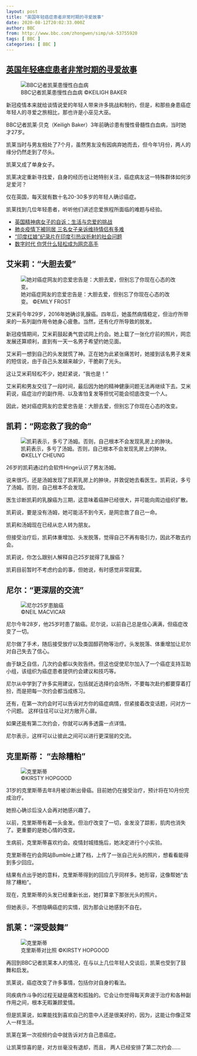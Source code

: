 ```yaml
---
layout: post
title: "英国年轻癌症患者非常时期的寻爱故事"
date: 2020-08-12T20:02:33.000Z
author: BBC
from: http://www.bbc.com/zhongwen/simp/uk-53755920
tags: [ BBC ]
categories: [ BBC ]
---
```

<!--1597262553000-->
[英国年轻癌症患者非常时期的寻爱故事](http://www.bbc.com/zhongwen/simp/uk-53755920)
------

<div>
<figure><img alt="BBC记者凯莱患慢性白血病" src="https://ichef.bbci.co.uk/news/600/cpsprodpb/71D5/production/_113914192_whatsubject.jpg" referrerpolicy="no-referrer"><br><figcaption>BBC记者凯莱患慢性白血病 ©KEILIGH BAKER</figcaption></figure><p class="story-body__introduction">新冠疫情本来就给谈情说爱的年轻人带来许多挑战和制约，但是，和那些身患癌症年轻人的寻爱之旅相比，那也许是小巫见大巫。</p><p>BBC记者凯莱·贝克（Keiligh Baker）3年前确诊患有慢性骨髓性白血病，当时她才27岁。</p><p>凯莱当时与男友相处了7个月，虽然男友没有因病弃她而去，但今年1月份，两人的缘分仍然走到了尽头。</p><p>凯莱又成了单身女子。</p><p>凯莱决定重新寻找爱，自身的经历也让她特别关注，癌症病友这一特殊群体如何涉足爱河？</p><p>仅在英国，每天就有数十名20-30多岁的年轻人确诊癌症。</p><p>凯莱找到几位年轻患者，听听他们讲述恋爱旅程所面临的难题与经验。</p><ul class="story-body__unordered-list"><li class="story-body__list-item"><a href="https://www.bbc.com/zhongwen/simp/science-48309722" class="story-body__link">英国精神病女子的自诉：生活与恋爱的挑战</a></li><li class="story-body__list-item"><a href="https://www.bbc.com/zhongwen/simp/world-52622548" class="story-body__link">肺炎疫情下被同居 三名女子亲诉维持情侣有多难</a></li><li class="story-body__list-item"><a href="https://www.bbc.com/zhongwen/simp/world-53571437" class="story-body__link">“印度红娘”纪录片在印度引热议折射的社会问题</a></li><li class="story-body__list-item"><a href="https://www.bbc.com/zhongwen/simp/science-45134318" class="story-body__link">数字时代 你凭什么轻松成为网恋高手</a></li></ul><h2 class="story-body__crosshead">艾米莉：“大胆去爱”</h2><figure><img alt="她对癌症网友的恋爱忠告是：大胆去爱，但别忘了你现在心态的改变。" src="https://ichef.bbci.co.uk/news/600/cpsprodpb/BFF5/production/_113914194_whatsubject.jpg" referrerpolicy="no-referrer"><br><figcaption>她对癌症网友的恋爱忠告是：大胆去爱，但别忘了你现在心态的改变。 ©EMILY FROST</figcaption></figure><p>艾米莉今年29岁，2016年她确诊乳腺癌。四年后，她虽然病情稳定，但治疗所带来的一系列副作用令她身心疲惫。当然，还有化疗所导致的脱发。</p><p>新冠疫情期间，艾米莉鼓起勇气尝试网上约会。她上载了一张化疗前的照片，网恋发展还算顺利，直到有一天一名男子希望约她见面。</p><p>艾米莉一想到自己的头发就慌了神。正在她为此紧张痛苦时，她接到该名男子发来的短信说，由于自己头发越来越少，干脆剃了光头。</p><p>这让艾米莉轻松不少，她赶紧说，“我也是！”</p><p>艾米莉和男友交往了一段时间，最后因为她的精神健康问题无法再继续下去。艾米莉说，癌症治疗的副作用、以及害怕复发等担忧可能会彻底改变一个人。</p><p>因此，她对癌症网友的恋爱忠告是：大胆去爱，但别忘了你现在心态的改变。</p><h2 class="story-body__crosshead">凯莉：“网恋救了我的命”</h2><figure><img alt="凯莉表示，多亏了汤姆。否则，自己根本不会发现乳房上的肿块。" src="https://ichef.bbci.co.uk/news/600/cpsprodpb/E705/production/_113914195_whatsubject.jpg" referrerpolicy="no-referrer"><br><figcaption>凯莉表示，多亏了汤姆。否则，自己根本不会发现乳房上的肿块。 ©KELLY CHEUNG</figcaption></figure><p>26岁的凯莉通过约会软件Hinge认识了男友汤姆。</p><p>说来很巧，还是汤姆发现了凯莉乳房上的肿块，并敦促她去看医生。凯莉说，多亏了汤姆。否则，自己根本不会发现。</p><p>医生诊断凯莉的乳腺癌为三期，这意味着癌肿已经很大，并可能向周边组织扩散。</p><p>凯莉说，要是没有汤姆，她可能活不到今天，是网恋救了自己一命。</p><p>凯莉和汤姆现在已经从恋人转为朋友。</p><p>但接受治疗后，凯莉体重增加、头发脱落，觉得自己不再有吸引力，因此不敢去约会。</p><p>凯莉说，你怎么跟别人解释自己25岁就得了乳腺癌？</p><p>凯莉目前暂时不考虑约会的事，但她说，有时感觉非常寂寞。</p><h2 class="story-body__crosshead">尼尔：“更深层的交流”</h2><figure><img alt="尼尔25岁患脑癌" src="https://ichef.bbci.co.uk/news/600/cpsprodpb/13525/production/_113914197_fd51dbd9-e71d-46f8-aaa8-cd52a91e61b9.jpg" referrerpolicy="no-referrer"><br><figcaption> ©NEIL MACVICAR</figcaption></figure><p>尼尔今年28岁，他25岁时患了脑癌。尼尔说，以前自己总是信心满满，但癌症改变了一切。</p><p>尼尔做了手术，随后接受放疗以及类固醇药物等治疗。头发脱落、体重增加让尼尔对自己失去了信心。</p><p>由于缺乏自信，几次约会都以失败告终。但这也促使尼尔加入了一个癌症支持互助小组，该组织为癌症患者提供约会建议和技巧等。</p><p>尼尔从中学到了许多实用建议，包括就近选择约会场所，不要每次赴约都要穿着打扮，而是把每一次约会都当成练习。</p><p>还有，在第一次约会时可以告诉对方你的癌症病情，但紧接着改变话题，问对方一个问题。 这样往往可以让对方敞开心扉。</p><p>如果还能有第二次约会，你就可以再多透露一点详情。</p><p>尼尔表示，这样可以让彼此之间可以进行更深层的交流。</p><h2 class="story-body__crosshead">克里斯蒂： “去除糟粕”</h2><figure><img alt="克里斯蒂" src="https://ichef.bbci.co.uk/news/600/cpsprodpb/18345/production/_113914199_1394c5ba-e0c3-4d18-91ef-e6a3f588cee7.jpg" referrerpolicy="no-referrer"><br><figcaption> ©KIRSTY HOPGOOD</figcaption></figure><p>31岁的克里斯蒂去年8月被诊断出骨癌。目前她仍在接受治疗，预计将在10月份完成治疗。</p><p>她担心确诊后没人会再对她感兴趣了。</p><p>以前，克里斯蒂有着一头金发。但治疗改变了一切，金发没了踪影，肌肉也消失了。更重要的是她心情的改变。</p><p>生病前，克里斯蒂喜欢约会。疫情封城措施后，她决定进行个小实验。</p><p>克里斯蒂在约会网站Bumble上建了档，上传了一张自己光头的照片，想看看能得到多少回应。</p><p>结果有点出乎她的意料，克里斯蒂得到的回应几乎同样多。她形容，这像帮她“去除了糟粕”。</p><p>现在，克里斯蒂的头发已经重新长出，她打算拿下那张光头的照片。</p><p>但她表示，不想隐瞒癌症的实情，因为那会让她感到不自在。</p><h2 class="story-body__crosshead">凯莱：“深受鼓舞”</h2><figure><img alt="克里斯蒂" src="https://ichef.bbci.co.uk/news/600/cpsprodpb/2801/production/_113914201_0f0192fa-5c0f-49a5-95ea-a21e0d648318.jpg" referrerpolicy="no-referrer"><br><figcaption>克里斯蒂对比照 ©KIRSTY HOPGOOD</figcaption></figure><p>再回到BBC记者凯莱本人的情况，在与以上几位年轻人交谈后，凯莱也受到了鼓舞和启发。</p><p>凯莱说，癌症改变了许多事情，包括你对自身的看法。</p><p>同疾病作斗争的过程无疑是痛苦和孤独的。它会让你觉得每天奔波于治疗和各种副作用之间，根本无暇兼顾爱情。</p><p>但是凯莱说，如果能找到喜欢自己的意中人还是很美好的，因为，这能让你像正常人一样生活。</p><p>凯莱在第一次视频约会中就告诉对方自己患癌症。</p><p>让凯莱惊喜的是，对方丝毫没有退却，而且， 两人已经安排了第二次约会......</p>
</div>
